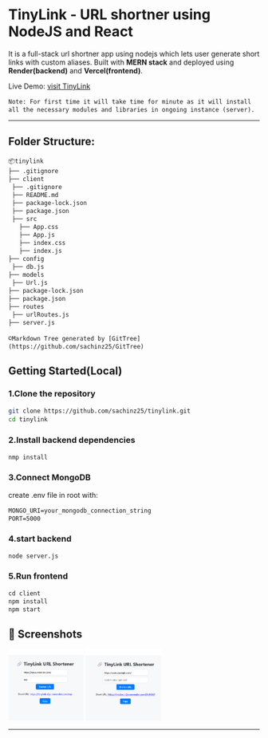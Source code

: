 # TinyLink - URL shortner using NodeJS and React

It is a full-stack url shortner app using nodejs which lets user generate short links with custom aliases. 
Built with **MERN stack** and deployed using **Render(backend)** and **Vercel(frontend)**.

Live Demo: [visit TinyLink](https://tinylink-virid.vercel.app/)
```
Note: For first time it will take time for minute as it will install all the necessary modules and libraries in ongoing instance (server).
```

 ---
 
 ## Folder Structure:
 ```
📦tinylink
├── .gitignore
├── client
  ├── .gitignore
  ├── README.md
  ├── package-lock.json
  ├── package.json
  ├── src
    ├── App.css
    ├── App.js
    ├── index.css
    ├── index.js
├── config
  ├── db.js
├── models
  ├── Url.js
├── package-lock.json
├── package.json
├── routes
  ├── urlRoutes.js
├── server.js

 ©Markdown Tree generated by [GitTree](https://github.com/sachinz25/GitTree) 
```

## Getting Started(Local)

### 1.Clone the repository
```bash
git clone https://github.com/sachinz25/tinylink.git
cd tinylink
```
### 2.Install backend dependencies
```
nmp install
```
### 3.Connect MongoDB
create .env file in root with:
```
MONGO_URI=your_mongodb_connection_string
PORT=5000
```
### 4.start backend
```
node server.js
```
### 5.Run frontend
```
cd client
npm install 
npm start
```
## 📸 Screenshots

<div>
    <img src="./screenshots/user_alias.png" alt="user" style="width: 30%;">
    <img src="./screenshots/auto_alias.png" alt="auto" style="width: 30%;">
</div>

---

